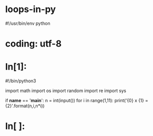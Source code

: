 # loops-in-py
#!/usr/bin/env python
# coding: utf-8

# In[1]:


#!/bin/python3

import math
import os
import random
import re
import sys



if __name__ == '__main__':
    n = int(input())
    for i in range(1,11):
        print('{0} x {1} = {2}'.format(n,i,n*i))


# In[ ]:

